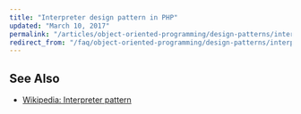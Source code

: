 ```yaml
---
title: "Interpreter design pattern in PHP"
updated: "March 10, 2017"
permalink: "/articles/object-oriented-programming/design-patterns/interpreter/"
redirect_from: "/faq/object-oriented-programming/design-patterns/interpreter/"
---
```


## See Also

* [Wikipedia: Interpreter pattern](https://en.wikipedia.org/wiki/Interpreter_pattern)
